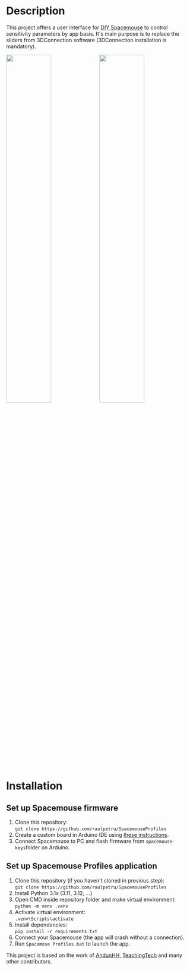 # Description
This project offers a user interface for [DIY Spacemouse](https://www.printables.com/de/model/864950-open-source-spacemouse-space-mushroom-remix) to control sensitivity parameters by app basis.
It's main purpose is to replace the sliders from 3DConnection software (3DConnection installation is mandatory).
<p>
  <img src="https://github.com/user-attachments/assets/b068b5ea-63c1-4627-b437-04fd9366b2af" width=49%>
  <img src="https://github.com/user-attachments/assets/de639742-c974-4c94-8e47-98412571ab8a" width=49%>
</p>

# Installation
## Set up Spacemouse firmware
1. Clone this repository:  
`git clone https://github.com/raulpetru/SpacemouseProfiles`
1. Create a custom board in Arduino IDE using [these instructions](https://github.com/AndunHH/spacemouse/wiki/Creating-a-custom-board-for-Arduino-IDE).
2. Connect Spacemouse to PC and flash firmware from `spacemouse-keys`folder on Arduino.

## Set up Spacemouse Profiles application
1. Clone this repository (if you haven't cloned in previous step):  
`git clone https://github.com/raulpetru/SpacemouseProfiles`
2. Install Python 3.1x (3.11, 3.12, ...)
3. Open CMD inside repository folder and make virtual environment:  
`python -m venv .venv`
4. Activate virtual environment:  
`.venv\Scripts\activate`
5. Install dependencies:  
`pip install -r requirements.txt`
6. Connect your Spacemouse (the app will crash without a connection).
7. Run `Spacemose Profiles.bat` to launch the app.

This project is based on the work of [AndunHH](https://github.com/AndunHH/spacemouse), [TeachingTech](https://www.printables.com/de/model/864950-open-source-spacemouse-space-mushroom-remix) and many other contributors.
